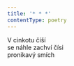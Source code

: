 ```yaml
---
title: '* * *'
contentType: poetry
---
```


<section>

V cinkotu číší  
se náhle zachví čísi  
pronikavý smích

</section>
